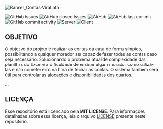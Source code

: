 ![Banner_Contas-ViraLata](https://user-images.githubusercontent.com/38081852/75180453-00f4d400-571b-11ea-85a7-d3a83f830352.png)

![GitHub issues](https://img.shields.io/github/issues-raw/x0n4d0/contas-viralata?color=green) ![GitHub closed issues](https://img.shields.io/github/issues-closed-raw/x0n4d0/contas-viralata?color=red) ![GitHub](https://img.shields.io/github/license/x0n4d0/contas-viralata?color=yellow) ![GitHub last commit](https://img.shields.io/github/last-commit/x0n4d0/contas-viralata) ![GitHub commit activity](https://img.shields.io/github/commit-activity/m/x0n4d0/contas-viralata) ![Server](https://img.shields.io/badge/server-Node%20%7C%20TypeScript-informational) ![Client](https://img.shields.io/badge/client-React-blueviolet)

## **OBJETIVO**

O objetivo do projeto é realizar as contas da casa de forma símples, possibilitando a qualquer morador ser capaz de fazer todas as contas caso seja necessário. Solucionando o problema atual de complexidade das planilhas do Excel e a dificuldade de ensinar algum morador como utilizá-las e não cometer erro na hora de fechar as contas. O sistema também será útil para controlar as alocações e disponibilidades dos quartos.

...

## **LICENÇA**

Esse repositório está licenciado pela **MIT LICENSE**. Para informações detalhadas sobre essa licença, leia o arquivo [LICENSE](./LICENSE) presente neste repositório.
